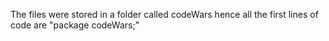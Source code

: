 The files were stored in a folder called codeWars hence all the first lines of code are "package codeWars;"
